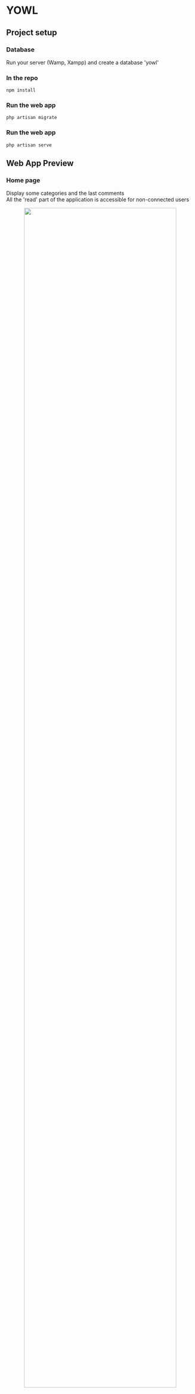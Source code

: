 # YOWL

## Project setup

### Database 

Run your server (Wamp, Xampp) and create a database 'yowl'

### In the repo 
```
npm install
```

### Run the web app 
```
php artisan migrate
```

### Run the web app 
```
php artisan serve
```

## Web App Preview

### Home page

Display some categories and the last comments
<br>
All the 'read' part of the application is accessible for non-connected users

<p align="center">
  <img src=".github/yowl_homepage.jpg" width="90%;" />
</p>

### Sign up

Form for inscription 

<p align="center">
  <img src=".github/yowl_signup.jpg" width="90%;" />
</p>

### Sign in

Form for inscription with a search in the data base for the user if he exists

<p align="center">
  <img src=".github/yowl_signin.jpg" width="90%;" />
</p>
<p align="center">
  <img src=".github/yowl_signin_wrong.jpg" width="90%;" />
</p>

The user is logged so he can log out now in the navbar

### Profile page

Different if the user connected is an admin or not

<p align="center">
  <img src=".github/yowl_user_page.jpg" width="90%;" />
</p>
<p align="center">
  <img src=".github/yowl_admin_page.jpg" width="90%;" />
</p>

### Update the profile

Form for update user profile 

<p align="center">
  <img src=".github/yowl_update_profile.jpg" width="90%;" />
</p>

### Admin CRUD

Page only accessible for admin users where they can see, create, update, delete anything

<p align="center">
  <img src=".github/yowl_admin_control.jpg" width="90%;" />
</p>

### Update form

Form for update a content 

<p align="center">
  <img src=".github/yowl_update_form.jpg" width="90%;" />
</p>

### Navigation to see the posts

Page where all categories are display 

<p align="center">
  <img src=".github/yowl_categories.jpg" width="90%;" />
</p>

When the user clicks on a category, he is diricted on the subcategories

<p align="center">
  <img src=".github/yowl_subcategories.jpg" width="90%;" />
</p>

And finally posts that are in this subcategory 

<p align="center">
  <img src=".github/yowl_posts.jpg" width="90%;" />
</p>

Page for each post with related comments and if the user is logged, the possibility to comment

<p align="center">
  <img src=".github/yowl_postshow.jpg" width="90%;" />
</p>

### Posting a subject

Firstly the user need to choose the category of his futur post 

<p align="center">
  <img src=".github/yowl_create_post1.jpg" width="90%;" />
</p>

Firstly the user need to choose the category of his futur post 

<p align="center">
  <img src=".github/yowl_create_post1.jpg" width="90%;" />
</p>

And then the form 

<p align="center">
  <img src=".github/yowl_create_post2.jpg" width="90%;" />
</p>